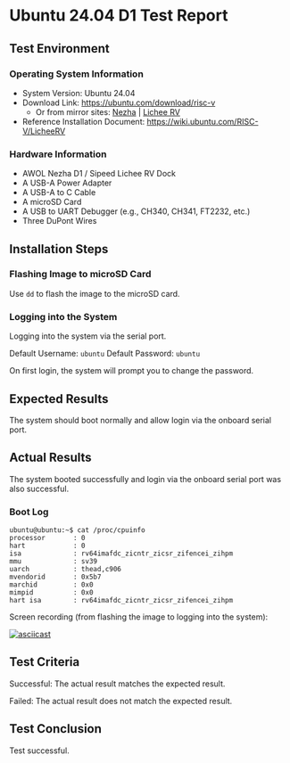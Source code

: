 # Ubuntu 24.04 D1 Test Report

## Test Environment

### Operating System Information

- System Version: Ubuntu 24.04
- Download Link: https://ubuntu.com/download/risc-v
    - Or from mirror sites: [Nezha](https://mirror.tuna.tsinghua.edu.cn/ubuntu-cdimage/releases/mantic/release/ubuntu-23.10-preinstalled-server-riscv64+nezha.img.xz) | [Lichee RV](https://mirror.tuna.tsinghua.edu.cn/ubuntu-cdimage/releases/mantic/release/ubuntu-23.10-preinstalled-server-riscv64+licheerv.img.xz)
- Reference Installation Document: https://wiki.ubuntu.com/RISC-V/LicheeRV

### Hardware Information

- AWOL Nezha D1 / Sipeed Lichee RV Dock
- A USB-A Power Adapter
- A USB-A to C Cable
- A microSD Card
- A USB to UART Debugger (e.g., CH340, CH341, FT2232, etc.)
- Three DuPont Wires

## Installation Steps

### Flashing Image to microSD Card

Use `dd` to flash the image to the microSD card.

### Logging into the System

Logging into the system via the serial port.

Default Username: `ubuntu`
Default Password: `ubuntu`

On first login, the system will prompt you to change the password.

## Expected Results

The system should boot normally and allow login via the onboard serial port.

## Actual Results

The system booted successfully and login via the onboard serial port was also successful.

### Boot Log

```log
ubuntu@ubuntu:~$ cat /proc/cpuinfo
processor       : 0
hart            : 0
isa             : rv64imafdc_zicntr_zicsr_zifencei_zihpm
mmu             : sv39
uarch           : thead,c906
mvendorid       : 0x5b7
marchid         : 0x0
mimpid          : 0x0
hart isa        : rv64imafdc_zicntr_zicsr_zifencei_zihpm
```

Screen recording (from flashing the image to logging into the system):

[![asciicast](https://asciinema.org/a/zwX03rXaG8pP6mQMDYuSzb0Eb.svg)](https://asciinema.org/a/zwX03rXaG8pP6mQMDYuSzb0Eb)

## Test Criteria

Successful: The actual result matches the expected result.

Failed: The actual result does not match the expected result.

## Test Conclusion

Test successful.
